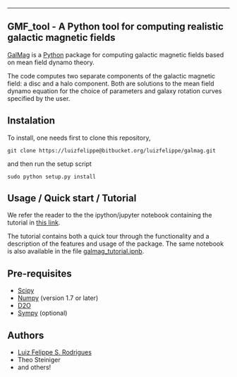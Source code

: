 ---------------------------------------------------------------------------
 GMF_tool - A Python tool for computing realistic galactic magnetic fields
---------------------------------------------------------------------------

[GalMag](http://www.mas.ncl.ac.uk/~nlfsr/galmag) is a
[Python](http://www.python.org)  package for computing galactic magnetic
fields based on mean field dynamo theory.

The code computes two separate components of the galactic magnetic
field: a disc and a halo component. Both are solutions to the mean field
dynamo equation for the choice of parameters and galaxy rotation curves
specified by the user.

## Instalation ##

To install, one needs first to clone this repository,

```git clone https://luizfelippe@bitbucket.org/luizfelippe/galmag.git```

and then run the setup script

```sudo python setup.py install```

## Usage / Quick start / Tutorial ##

We refer the reader to the the ipython/jupyter notebook containing 
the tutorial in [this link](http://nbviewer.jupyter.org/url/www.mas.ncl.ac.uk/%7Enlfsr/galmag/galmag_tutorial.ipynb).

The tutorial contains both a quick tour through the functionality and a description of
the features and usage of the package. The same notebook is also available in the file [galmag_tutorial.ipnb](galmag_tutorial.ipynb).



## Pre-requisites ##

- [Scipy](http://www.scipy.org/scipylib/index.html)
- [Numpy](http://www.numpy.org) (version 1.7 or later)
- [D2O](https://gitlab.mpcdf.mpg.de/ift/D2O/tree/master)
- [Sympy](http://www.sympy.org/en/index.html) (optional)


## Authors ##

- [Luiz Felippe S. Rodrigues](http://www.mas.ncl.ac.uk/~nlfsr/)
- Theo Steiniger
- and others!